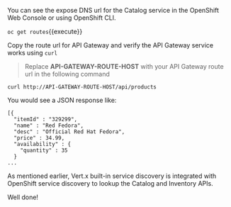 You can see the expose DNS url for the Catalog service in the OpenShift Web Console or using 
OpenShift CLI.

`oc get routes`{{execute}}

Copy the route url for API Gateway and verify the API Gateway service works using `curl`

> Replace **API-GATEWAY-ROUTE-HOST** with your API Gateway route url in the following command

`curl http://API-GATEWAY-ROUTE-HOST/api/products`

You would see a JSON response like:

```
[{
  "itemId" : "329299",
  "name" : "Red Fedora",
  "desc" : "Official Red Hat Fedora",
  "price" : 34.99,
  "availability" : {
    "quantity" : 35
  }
...
```

As mentioned earlier, Vert.x built-in service discovery is integrated with OpenShift service 
discovery to lookup the Catalog and Inventory APIs.

Well done! 